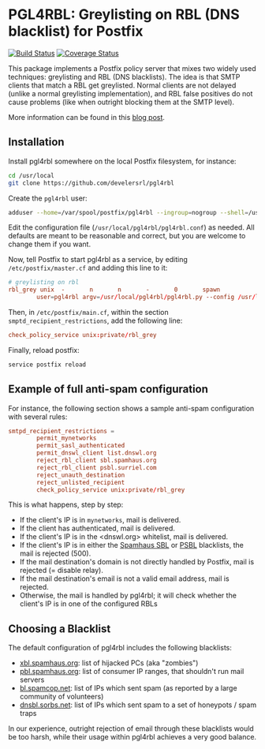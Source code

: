 # PGL4RBL: Greylisting on RBL (DNS blacklist) for Postfix

[![Build Status](https://travis-ci.org/develersrl/pgl4rbl.svg?branch=master)](https://travis-ci.org/develersrl/pgl4rbl)
[![Coverage Status](http://img.shields.io/coveralls/develersrl/pgl4rbl.svg)](https://coveralls.io/r/develersrl/pgl4rbl)

This package implements a Postfix policy server that mixes two widely used techniques: greylisting
and RBL (DNS blacklists). The idea is that SMTP clients that match a RBL get greylisted. Normal
clients are not delayed (unlike a normal greylisting implementation), and RBL false positives do
not cause problems (like when outright blocking them at the SMTP level).

More information can be found in this
[blog post](http://giovanni.bajo.it/post/47121521214/grey-on-black-combining-greylisting-with-blacklists).




## Installation

Install pgl4rbl somewhere on the local Postfix filesystem, for instance:

```sh
cd /usr/local
git clone https://github.com/develersrl/pgl4rbl
```

Create the `pgl4rbl` user:

```sh
adduser --home=/var/spool/postfix/pgl4rbl --ingroup=nogroup --shell=/usr/sbin/nologin
```

Edit the configuration file (`/usr/local/pgl4rbl/pgl4rbl.conf`) as needed. All defaults are meant
to be reasonable and correct, but you are welcome to change them if you want.

Now, tell Postfix to start pgl4rbl as a service, by editing `/etc/postfix/master.cf` and adding
this line to it:

```conf
# greylisting on rbl
rbl_grey unix  -       n       n       -       0       spawn
        user=pgl4rbl argv=/usr/local/pgl4rbl/pgl4rbl.py --config /usr/local/pgl4rbl/pgl4rbl.conf
```

Then, in `/etc/postfix/main.cf`, within the section `smptd_recipient_restrictions`, add the
following line:

```conf
check_policy_service unix:private/rbl_grey
```

Finally, reload postfix:

```sh
service postfix reload
```




## Example of full anti-spam configuration

For instance, the following section shows a sample anti-spam configuration with several rules:

```conf
smtpd_recipient_restrictions =
        permit_mynetworks
        permit_sasl_authenticated
        permit_dnswl_client list.dnswl.org
        reject_rbl_client sbl.spamhaus.org
        reject_rbl_client psbl.surriel.com
        reject_unauth_destination
        reject_unlisted_recipient
        check_policy_service unix:private/rbl_grey
```

This is what happens, step by step:

* If the client's IP is in `mynetworks`, mail is delivered.
* If the client has authenticated, mail is delivered.
* If the client's IP is in the <dnswl.org> whitelist, mail is delivered.
* If the client's IP is in either the [Spamhaus SBL](http://www.spamhaus.org/sbl/) or
  [PSBL](http://psbl.org/) blacklists, the mail is rejected (500).
* If the mail destination's domain is not directly handled by Postfix, mail is rejected (=
  disable relay).
* If the mail destination's email is not a valid email address, mail is rejected.
* Otherwise, the mail is handled by pgl4rbl; it will check whether the client's IP is in one of
  the configured RBLs




## Choosing a Blacklist

The default configuration of pgl4rbl includes the following blacklists:

 * [xbl.spamhaus.org](http://www.spamhaus.org/xbl/): list of hijacked PCs (aka "zombies")
 * [pbl.spamhaus.org](http://www.spamhaus.org/pbl/): list of consumer IP ranges, that shouldn't
   run mail servers
 * [bl.spamcop.net](http://www.spamcop.net): list of IPs which sent spam (as reported by a large
   community of volunteers)
 * [dnsbl.sorbs.net](http://www.sorbs.net): list of IPs which sent spam to a set of honeypots /
   spam traps

In our experience, outright rejection of email through these blacklists would be too harsh, while
their usage within pgl4rbl achieves a very good balance.
